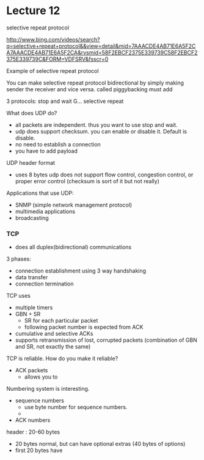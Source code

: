 Lecture 12
===============

selective repeat protocol

http://www.bing.com/videos/search?q=selective+repeat+protocol&&view=detail&mid=7AAACDE4AB71E6A5F2CA7AAACDE4AB71E6A5F2CA&rvsmid=58F2EBCF2375E339739C58F2EBCF2375E339739C&FORM=VDFSRV&fsscr=0

Example of selective repeat protocol


You can make selective repeat protocol bidirectional by simply making sender the receiver and vice versa.
  called piggybacking
  must add



3 protocols:
stop and wait
G...
selective repeat



What does UDP do?
* all packets are independent. thus you want to use stop and wait.
* udp does support checksum. you can enable or disable it. Default is disable.
* no need to establish a connection
* you have to add payload


UDP header format
* uses 8 bytes
udp does not support flow control, congestion control, or proper error control (checksum is sort of it but not really)

Applications that use UDP:
* SNMP (simple network management protocol)
* multimedia applications
* broadcasting


### TCP
* does all duplex(bidirectional) communications

3 phases:
  * connection establishment using 3 way handshaking
  * data transfer
  * connection termination

TCP uses
* multiple timers
* GBN + SR
  * SR for each particular packet
  * following packet number is expected from ACK
* cumulative and selective ACKs
* supports retransmission of lost, corrupted packets (combination of GBN and SR, not exactly the same)

TCP is reliable. How do you make it reliable?
* ACK packets
  * allows you to


Numbering system is interesting.
* sequence numbers
  * use byte number for sequence numbers.
  *
* ACK numbers


header : 20-60 bytes
  * 20 bytes normal, but can have optional extras (40 bytes of options)
  * first 20 bytes have 
